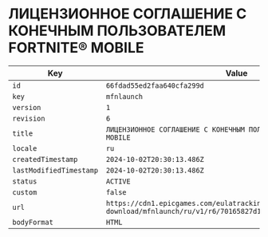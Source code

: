 # ЛИЦЕНЗИОННОЕ СОГЛАШЕНИЕ С КОНЕЧНЫМ ПОЛЬЗОВАТЕЛЕМ FORTNITE® MOBILE

| Key | Value |
| --- | ----- |
| `id` | `66fdad55ed2faa640cfa299d` |
| `key` | `mfnlaunch` |
| `version` | `1` |
| `revision` | `6` |
| `title` | `ЛИЦЕНЗИОННОЕ СОГЛАШЕНИЕ С КОНЕЧНЫМ ПОЛЬЗОВАТЕЛЕМ FORTNITE® MOBILE` |
| `locale` | `ru` |
| `createdTimestamp` | `2024-10-02T20:30:13.486Z` |
| `lastModifiedTimestamp` | `2024-10-02T20:30:13.486Z` |
| `status` | `ACTIVE` |
| `custom` | `false` |
| `url` | `https://cdn1.epicgames.com/eulatracking-download/mfnlaunch/ru/v1/r6/70165827d1d85970525c0698ff978983.pdf` |
| `bodyFormat` | `HTML` |
